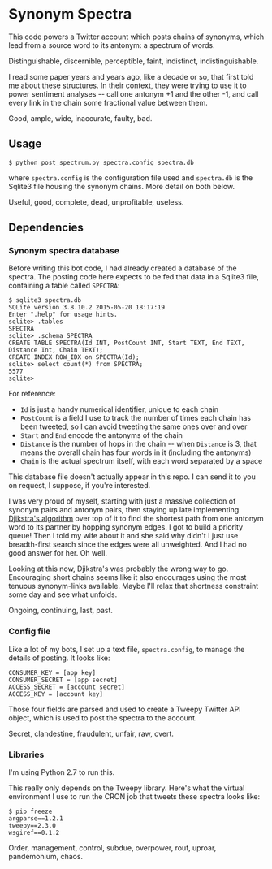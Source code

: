 # Synonym Spectra

This code powers a Twitter account which posts chains of synonyms, which lead
from a source word to its antonym: a spectrum of words.

Distinguishable, discernible, perceptible, faint, indistinct, indistinguishable.

I read some paper years and years ago, like a decade or so, that first told me
about these structures.  In their context, they were trying to use it to power
sentiment analyses -- call one antonym +1 and the other -1, and call every link
in the chain some fractional value between them.

Good, ample, wide, inaccurate, faulty, bad.

## Usage

```
$ python post_spectrum.py spectra.config spectra.db
```

where `spectra.config` is the configuration file used and `spectra.db` is the
Sqlite3 file housing the synonym chains.  More detail on both below.

Useful, good, complete, dead, unprofitable, useless.

## Dependencies

### Synonym spectra database

Before writing this bot code, I had already created a database of the spectra.
The posting code here expects to be fed that data in a Sqlite3 file, containing
a table called `SPECTRA`:

```
$ sqlite3 spectra.db
SQLite version 3.8.10.2 2015-05-20 18:17:19
Enter ".help" for usage hints.
sqlite> .tables
SPECTRA
sqlite> .schema SPECTRA
CREATE TABLE SPECTRA(Id INT, PostCount INT, Start TEXT, End TEXT, Distance Int, Chain TEXT);
CREATE INDEX ROW_IDX on SPECTRA(Id);
sqlite> select count(*) from SPECTRA;
5577
sqlite>
```

For reference:

* `Id` is just a handy numerical identifier, unique to each chain
* `PostCount` is a field I use to track the number of times each chain has been
  tweeted, so I can avoid tweeting the same ones over and over
* `Start` and `End` encode the antonyms of the chain
* `Distance` is the number of hops in the chain -- when `Distance` is 3, that
  means the overall chain has four words in it (including the antonyms)
* `Chain` is the actual spectrum itself, with each word separated by a space

This database file doesn't actually appear in this repo.  I can send it to you
on request, I suppose, if you're interested.

I was very proud of myself, starting with just a massive collection of synonym
pairs and antonym pairs, then staying up late implementing
[Djikstra's algorithm](https://en.wikipedia.org/wiki/Dijkstra%27s_algorithm)
over top of it to find the shortest path from one antonym word to its partner
by hopping synonym edges.  I got to build a priority queue!  Then I told my
wife about it and she said why didn't I just use breadth-first search since the
edges were all unweighted.  And I had no good answer for her.  Oh well.

Looking at this now, Djikstra's was probably the wrong way to go.  Encouraging
short chains seems like it also encourages using the most tenuous synonym-links
available.  Maybe I'll relax that shortness constraint some day and see what
unfolds.

Ongoing, continuing, last, past.

### Config file

Like a lot of my bots, I set up a text file, `spectra.config`, to manage the
details of posting.  It looks like:

```
CONSUMER_KEY = [app key]
CONSUMER_SECRET = [app secret]
ACCESS_SECRET = [account secret]
ACCESS_KEY = [account key]
```

Those four fields are parsed and used to create a Tweepy Twitter API object,
which is used to post the spectra to the account.

Secret, clandestine, fraudulent, unfair, raw, overt.

### Libraries

I'm using Python 2.7 to run this.

This really only depends on the Tweepy library.  Here's what the virtual
environment I use to run the CRON job that tweets these spectra looks like:

```
$ pip freeze
argparse==1.2.1
tweepy==2.3.0
wsgiref==0.1.2
```

Order, management, control, subdue, overpower, rout, uproar, pandemonium, chaos.
